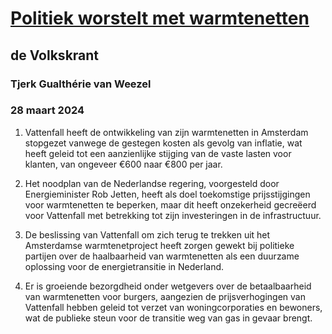 # [Politiek worstelt met warmtenetten](https://advance.lexis.com/api/document?collection=news&id=urn:contentItem:6BNB-26P1-DYRY-X1VY-00000-00&context=1519360)
## de Volkskrant
### Tjerk Gualthérie van Weezel
### 28 maart 2024

1. Vattenfall heeft de ontwikkeling van zijn warmtenetten in Amsterdam stopgezet vanwege de gestegen kosten als gevolg van inflatie, wat heeft geleid tot een aanzienlijke stijging van de vaste lasten voor klanten, van ongeveer €600 naar €800 per jaar.

2. Het noodplan van de Nederlandse regering, voorgesteld door Energieminister Rob Jetten, heeft als doel toekomstige prijsstijgingen voor warmtenetten te beperken, maar dit heeft onzekerheid gecreëerd voor Vattenfall met betrekking tot zijn investeringen in de infrastructuur.

3. De beslissing van Vattenfall om zich terug te trekken uit het Amsterdamse warmtenetproject heeft zorgen gewekt bij politieke partijen over de haalbaarheid van warmtenetten als een duurzame oplossing voor de energietransitie in Nederland.

4. Er is groeiende bezorgdheid onder wetgevers over de betaalbaarheid van warmtenetten voor burgers, aangezien de prijsverhogingen van Vattenfall hebben geleid tot verzet van woningcorporaties en bewoners, wat de publieke steun voor de transitie weg van gas in gevaar brengt.